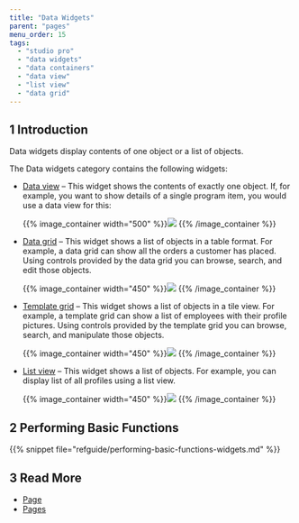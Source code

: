 ```yaml
---
title: "Data Widgets"
parent: "pages"
menu_order: 15
tags:
  - "studio pro"
  - "data widgets"
  - "data containers"
  - "data view"
  - "list view"
  - "data grid"
---
```


## 1 Introduction

Data widgets display contents of one object or a list of objects.

The Data widgets category contains the following widgets:

* [Data view](data-view) – This widget shows the contents of exactly one object. If, for example, you want to show details of a single program item, you would use a data view for this:

    {{% image_container width="500" %}}![](attachments/data-widgets/data-view-example.png)
    {{% /image_container %}}

* [Data grid](data-grid) – This widget shows a list of objects in a table format. For example, a data grid can show all the orders a customer has placed. Using controls provided by the data grid you can browse, search, and edit those objects.

    {{% image_container width="450" %}}![](attachments/data-widgets/data-grid-example.png)
    {{% /image_container %}}

* [Template grid](template-grid) – This widget shows a list of objects in a tile view. For example, a template grid can show a list of employees with their profile pictures. Using controls provided by the template grid you can browse, search, and manipulate those objects.

    {{% image_container width="450" %}}![](attachments/data-widgets/template-grid-example.png)
    {{% /image_container %}}

* [List view](list-view) – This widget shows a list of objects. For example, you can display list of all profiles using a list view.

    {{% image_container width="450" %}}![](attachments/data-widgets/list-view-example.png)
    {{% /image_container %}}

## 2 Performing Basic Functions

{{% snippet file="refguide/performing-basic-functions-widgets.md" %}}

## 3 Read More

* [Page](page)
* [Pages](pages)